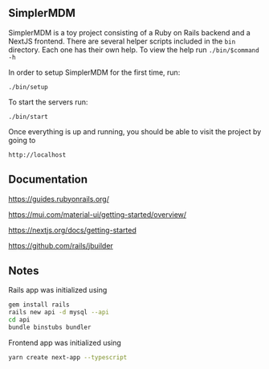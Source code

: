 ## SimplerMDM

SimplerMDM is a toy project consisting of a Ruby on Rails backend and a NextJS frontend.
There are several helper scripts included in the `bin` directory. Each one has their own help. To view the help
run `./bin/$command -h`

In order to setup SimplerMDM for the first time, run:
```
./bin/setup
```

To start the servers run:
```
./bin/start
```
Once everything is up and running, you should be able to visit the project by going to 
```
http://localhost
```

## Documentation
https://guides.rubyonrails.org/

https://mui.com/material-ui/getting-started/overview/

https://nextjs.org/docs/getting-started

https://github.com/rails/jbuilder


## Notes 

Rails app was initialized using 
```bash
gem install rails
rails new api -d mysql --api
cd api 
bundle binstubs bundler
```

Frontend app was initialized using

```bash
yarn create next-app --typescript
```